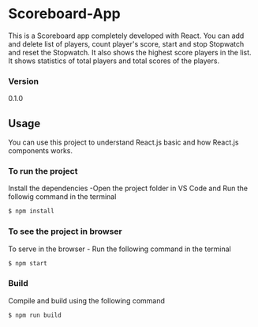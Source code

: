 # Scoreboard-App
This is a Scoreboard app completely developed with React. You can add and delete list of players, count player's score, start and stop Stopwatch and reset the Stopwatch. It also shows the highest score players in the list. It shows statistics of total players and total scores of the players.

### Version
0.1.0

## Usage
You can use this project to understand React.js basic and how React.js components works.
### To run the project

Install the dependencies -Open the project folder in VS Code and Run the followig command in the terminal

```sh
$ npm install
```

### To see the project in browser
To serve in the browser  - Run the following command in the terminal

```sh
$ npm start
```

### Build
Compile and build using the following command

```sh
$ npm run build
```
